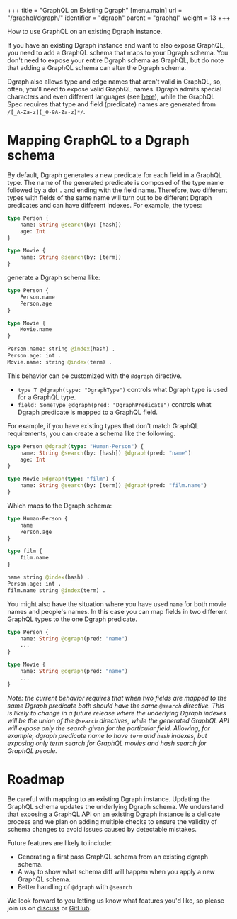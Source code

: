 +++
title = "GraphQL on Existing Dgraph"
[menu.main]
  url = "/graphql/dgraph/"
  identifier = "dgraph"
  parent = "graphql"
  weight = 13
+++

<!-- <h1>{props.pageContext.frontmatter.title}</h1> -->

How to use GraphQL on an existing Dgraph instance.

If you have an existing Dgraph instance and want to also expose GraphQL, you need to add a GraphQL schema that maps to your Dgraph schema.  You don't need to expose your entire Dgraph schema as GraphQL, but do note that adding a GraphQL schema can alter the Dgraph schema.

Dgraph also allows type and edge names that aren't valid in GraphQL, so, often, you'll need to expose valid GraphQL names. Dgraph admits special characters and even different languages (see [here](https://docs.dgraph.io/query-language/#predicate-name-rules)), while the GraphQL Spec requires that type and field (predicate) names are generated from `/[_A-Za-z][_0-9A-Za-z]*/`.

# Mapping GraphQL to a Dgraph schema

By default, Dgraph generates a new predicate for each field in a GraphQL type. The name of the generated predicate is composed of the type name followed by a dot `.` and ending with the field name. Therefore, two different types with fields of the same name will turn out to be different Dgraph predicates and can have different indexes.  For example, the types:

```graphql
type Person {
    name: String @search(by: [hash])
    age: Int
}

type Movie {
    name: String @search(by: [term])
}
```

generate a Dgraph schema like:

```graphql
type Person {
    Person.name
    Person.age
}

type Movie {
    Movie.name
}

Person.name: string @index(hash) .
Person.age: int .
Movie.name: string @index(term) .
```

This behavior can be customized with the `@dgraph` directive.  

* `type T @dgraph(type: "DgraphType")` controls what Dgraph type is used for a GraphQL type.
* `field: SomeType @dgraph(pred: "DgraphPredicate")` controls what Dgraph predicate is mapped to a GraphQL field.

For example, if you have existing types that don't match GraphQL requirements, you can create a schema like the following.

```graphql
type Person @dgraph(type: "Human-Person") {
    name: String @search(by: [hash]) @dgraph(pred: "name")
    age: Int
}

type Movie @dgraph(type: "film") {
    name: String @search(by: [term]) @dgraph(pred: "film.name")
}
```

Which maps to the Dgraph schema:

```graphql
type Human-Person {
    name
    Person.age
}

type film {
    film.name
}

name string @index(hash) .
Person.age: int .
film.name string @index(term) .
```

You might also have the situation where you have used `name` for both movie names and people's names.  In this case you can map fields in two different GraphQL types to the one Dgraph predicate.

```graphql
type Person {
    name: String @dgraph(pred: "name")
    ...
}

type Movie {
    name: String @dgraph(pred: "name")
    ...
}
```

*Note: the current behavior requires that when two fields are mapped to the same Dgraph predicate both should have the same `@search` directive.  This is likely to change in a future release where the underlying Dgraph indexes will be the union of the `@search` directives, while the generated GraphQL API will expose only the search given for the particular field.  Allowing, for example, dgraph predicate name to have `term` and `hash` indexes, but exposing only term search for GraphQL movies and hash search for GraphQL people.*

# Roadmap

Be careful with mapping to an existing Dgraph instance.  Updating the GraphQL schema updates the underlying Dgraph schema. We understand that exposing a GraphQL API on an existing Dgraph instance is a delicate process and we plan on adding multiple checks to ensure the validity of schema changes to avoid issues caused by detectable mistakes.

Future features are likely to include:

* Generating a first pass GraphQL schema from an existing dgraph schema.
* A way to show what schema diff will happen when you apply a new GraphQL schema.
* Better handling of `@dgraph` with `@search`

We look forward to you letting us know what features you'd like, so please join us on [discuss](https://discuss.dgraph.io/) or [GitHub](https://github.com/dgraph-io/dgraph).
